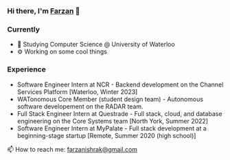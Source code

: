 ### Hi there, I'm [Farzan](https://farzanb49.github.io) 👋

### Currently

- 🏫 Studying Computer Science @ University of Waterloo
- ⚙️ Working on some cool things 

### Experience

- Software Engineer Intern at NCR - Backend development on the Channel Services Platform [Waterloo, Winter 2023]
- WATonomous Core Member (student design team) - Autonomous software developement on the RADAR team.
- Full Stack Engineer Intern at Questrade - Full stack, cloud, and database engineering on the Core Systems team [North York, Summer 2022]
- Software Engineer Intern at MyPalate - Full stack development at a beginning-stage startup [Remote, Summer 2020 (high school)]


📫 How to reach me: farzanishrak@gmail.com

